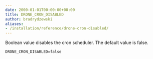```yaml
---
date: 2000-01-01T00:00:00+00:00
title: DRONE_CRON_DISABLED
author: bradrydzewski
aliases:
- /installation/reference/drone-cron-disabled/
---
```


Boolean value disables the cron scheduler. The default value is false.

```
DRONE_CRON_DISABLED=false
```